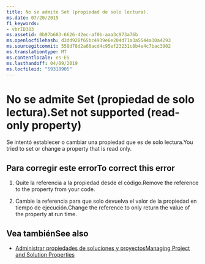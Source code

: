 ```yaml
---
title: No se admite Set (propiedad de solo lectura).
ms.date: 07/20/2015
f1_keywords:
- vbrID383
ms.assetid: 0b97b683-6626-42ec-af0b-aaa3c973a76b
ms.openlocfilehash: d3dd928f65bc4939e6e204d71a3a5544a30a4293
ms.sourcegitcommit: 558d78d2a68acd4c95ef23231c8b4e4c7bac3902
ms.translationtype: MT
ms.contentlocale: es-ES
ms.lasthandoff: 04/09/2019
ms.locfileid: "59318905"
---
```

# <a name="set-not-supported-read-only-property"></a><span data-ttu-id="6cfd0-102">No se admite Set (propiedad de solo lectura).</span><span class="sxs-lookup"><span data-stu-id="6cfd0-102">Set not supported (read-only property)</span></span>
<span data-ttu-id="6cfd0-103">Se intentó establecer o cambiar una propiedad que es de solo lectura.</span><span class="sxs-lookup"><span data-stu-id="6cfd0-103">You tried to set or change a property that is read only.</span></span>  
  
## <a name="to-correct-this-error"></a><span data-ttu-id="6cfd0-104">Para corregir este error</span><span class="sxs-lookup"><span data-stu-id="6cfd0-104">To correct this error</span></span>  
  
1. <span data-ttu-id="6cfd0-105">Quite la referencia a la propiedad desde el código.</span><span class="sxs-lookup"><span data-stu-id="6cfd0-105">Remove the reference to the property from your code.</span></span>  
  
2. <span data-ttu-id="6cfd0-106">Cambie la referencia para que solo devuelva el valor de la propiedad en tiempo de ejecución.</span><span class="sxs-lookup"><span data-stu-id="6cfd0-106">Change the reference to only return the value of the property at run time.</span></span>  
  
## <a name="see-also"></a><span data-ttu-id="6cfd0-107">Vea también</span><span class="sxs-lookup"><span data-stu-id="6cfd0-107">See also</span></span>

- [<span data-ttu-id="6cfd0-108">Administrar propiedades de soluciones y proyectos</span><span class="sxs-lookup"><span data-stu-id="6cfd0-108">Managing Project and Solution Properties</span></span>](/visualstudio/ide/managing-project-and-solution-properties)

